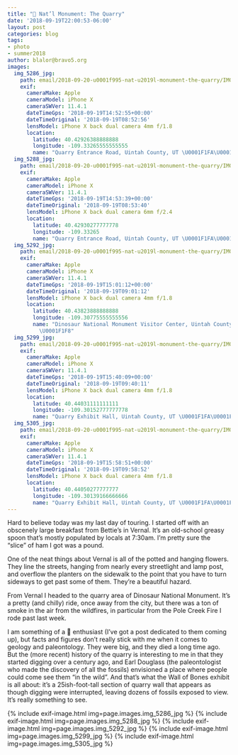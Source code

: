```yaml
---
title: "🦕 Nat’l Monument: The Quarry"
date: '2018-09-19T22:00:53-06:00'
layout: post
categories: blog
tags:
- photo
- summer2018
author: blalor@bravo5.org
images:
  img_5286_jpg:
    path: email/2018-09-20-u0001f995-nat-u2019l-monument-the-quarry/IMG_5286.jpg
    exif:
      cameraMake: Apple
      cameraModel: iPhone X
      cameraSWVer: 11.4.1
      dateTimeGps: '2018-09-19T14:52:55+00:00'
      dateTimeOriginal: '2018-09-19T08:52:56'
      lensModel: iPhone X back dual camera 4mm f/1.8
      location:
        latitude: 40.42926388888888
        longitude: -109.33265555555555
        name: "Quarry Entrance Road, Uintah County, UT \U0001F1FA\U0001F1F8"
  img_5288_jpg:
    path: email/2018-09-20-u0001f995-nat-u2019l-monument-the-quarry/IMG_5288.jpg
    exif:
      cameraMake: Apple
      cameraModel: iPhone X
      cameraSWVer: 11.4.1
      dateTimeGps: '2018-09-19T14:53:39+00:00'
      dateTimeOriginal: '2018-09-19T08:53:40'
      lensModel: iPhone X back dual camera 6mm f/2.4
      location:
        latitude: 40.42930277777778
        longitude: -109.33265
        name: "Quarry Entrance Road, Uintah County, UT \U0001F1FA\U0001F1F8"
  img_5292_jpg:
    path: email/2018-09-20-u0001f995-nat-u2019l-monument-the-quarry/IMG_5292.jpg
    exif:
      cameraMake: Apple
      cameraModel: iPhone X
      cameraSWVer: 11.4.1
      dateTimeGps: '2018-09-19T15:01:12+00:00'
      dateTimeOriginal: '2018-09-19T09:01:12'
      lensModel: iPhone X back dual camera 4mm f/1.8
      location:
        latitude: 40.43823888888888
        longitude: -109.30775555555556
        name: "Dinosaur National Monument Visitor Center, Uintah County, UT \U0001F1FA\
          \U0001F1F8"
  img_5299_jpg:
    path: email/2018-09-20-u0001f995-nat-u2019l-monument-the-quarry/IMG_5299.jpg
    exif:
      cameraMake: Apple
      cameraModel: iPhone X
      cameraSWVer: 11.4.1
      dateTimeGps: '2018-09-19T15:40:09+00:00'
      dateTimeOriginal: '2018-09-19T09:40:11'
      lensModel: iPhone X back dual camera 4mm f/1.8
      location:
        latitude: 40.44031111111111
        longitude: -109.30152777777778
        name: "Quarry Exhibit Hall, Uintah County, UT \U0001F1FA\U0001F1F8"
  img_5305_jpg:
    path: email/2018-09-20-u0001f995-nat-u2019l-monument-the-quarry/IMG_5305.jpg
    exif:
      cameraMake: Apple
      cameraModel: iPhone X
      cameraSWVer: 11.4.1
      dateTimeGps: '2018-09-19T15:58:51+00:00'
      dateTimeOriginal: '2018-09-19T09:58:52'
      lensModel: iPhone X back dual camera 4mm f/1.8
      location:
        latitude: 40.44050277777777
        longitude: -109.30139166666666
        name: "Quarry Exhibit Hall, Uintah County, UT \U0001F1FA\U0001F1F8"
---
```


Hard to believe today was my last day of touring. I started off with an obscenely large breakfast from Bettie’s in Vernal. It’s an old-school greasy spoon that’s mostly populated by locals at 7:30am. I’m pretty sure the “slice” of ham I got was a pound. 

One of the neat things about Vernal is all of the potted and hanging flowers. They line the streets, hanging from nearly every streetlight and lamp post, and overflow the planters on the sidewalk to the point that you have to turn sideways to get past some of them. They’re a beautiful hazard. 

From Vernal I headed to the quarry area of Dinosaur National Monument. It’s a pretty (and chilly) ride, once away from the city, but there was a ton of smoke in the air from the wildfires, in particular from the Pole Creek Fire I rode past last week. 

I am something of a 🦕 enthusiast (I’ve got a post dedicated to them coming up), but facts and figures don’t really stick with me when it comes to geology and paleontology. They were big, and they died a long time ago. But the (more recent) history of the quarry is interesting to me in that they started digging over a century ago, and Earl Douglass (the paleontologist who made the discovery of all the fossils) envisioned a place where people could come see them “in the wild”. And that’s what the Wall of Bones exhibit is all about: it’s a 25ish-foot-tall section of quarry wall that appears as though digging were interrupted, leaving dozens of fossils exposed to view. It’s really something to see. 

{% include exif-image.html img=page.images.img_5286_jpg %}
{% include exif-image.html img=page.images.img_5288_jpg %}
{% include exif-image.html img=page.images.img_5292_jpg %}
{% include exif-image.html img=page.images.img_5299_jpg %}
{% include exif-image.html img=page.images.img_5305_jpg %}
